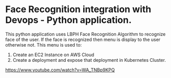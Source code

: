 # Face Recognition integration with Devops - Python application.

This python application uses LBPH Face Recognition Algorithm to recognize face of the user. If the face is recognized then menu is display to the user otherwise not.
This menu is used to:
1. Create an EC2 Instance on AWS Cloud
2. Create a deployment and expose that deployment in Kubernetes Cluster.

https://www.youtube.com/watch?v=WA_TNBp9KPQ
